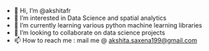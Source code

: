 - 👋 Hi, I’m @akshitafr
- 👀 I’m interested in Data Science and spatial analytics
- 🌱 I’m currently learning various python machine learning libraries
- 💞️ I’m looking to collaborate on data science projects
- 📫 How to reach me : mail me @ akshita.saxena199@gmail.com

<!---
akshitafr/akshitafr is a ✨ special ✨ repository because its `README.md` (this file) appears on your GitHub profile.
You can click the Preview link to take a look at your changes.
--->
